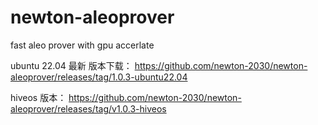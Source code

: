# newton-aleoprover
fast aleo prover with gpu accerlate 


ubuntu 22.04 最新 版本下载： 
https://github.com/newton-2030/newton-aleoprover/releases/tag/1.0.3-ubuntu22.04

hiveos 版本： 
https://github.com/newton-2030/newton-aleoprover/releases/tag/v1.0.3-hiveos

